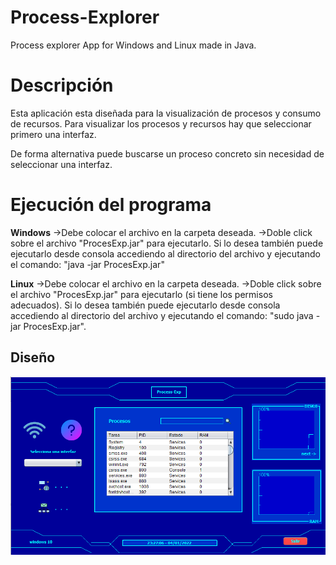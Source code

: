 # Process-Explorer
Process explorer App for Windows and Linux made in Java.

# Descripción

Esta aplicación esta diseñada para la visualización de procesos y 
consumo de recursos. Para visualizar los procesos y recursos hay
que seleccionar primero una interfaz.

De forma alternativa puede buscarse un proceso concreto sin necesidad de
seleccionar una interfaz. 

# Ejecución del programa

**Windows**
->Debe colocar el archivo en la carpeta deseada.
->Doble click sobre el archivo "ProcesExp.jar" para ejecutarlo.
Si lo desea también puede ejecutarlo desde consola accediendo al 
directorio del archivo y ejecutando el comando:
"java -jar ProcesExp.jar"

**Linux**
->Debe colocar el archivo en la carpeta deseada.
->Doble click sobre el archivo "ProcesExp.jar" para ejecutarlo 
(si tiene los permisos adecuados). Si lo desea también puede
 ejecutarlo desde consola accediendo al directorio del archivo 
y ejecutando el comando: "sudo java -jar ProcesExp.jar".

## Diseño
![image](https://github.com/helkyar/Process-Explorer/blob/main/procexp.png)

